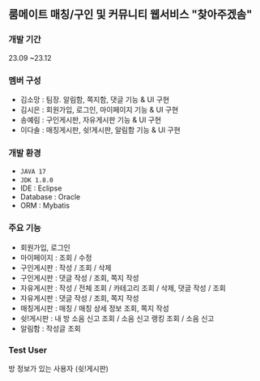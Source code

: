 ## 룸메이트 매칭/구인 및 커뮤니티 웹서비스 "찾아주겠솜"

### 개발 기간
23.09 ~23.12

### 멤버 구성
- 김소망 : 팀장. 알림함, 쪽지함, 댓글 기능 & UI 구현
- 김시은 : 회원가입, 로그인, 마이페이지 기능 & UI 구현
- 송예림 : 구인게시판, 자유게시판 기능 & UI 구현
- 이다솔 : 매칭게시판, 쉿!게시판, 알림함 기능 & UI 구현

### 개발 환경
- `JAVA 17`
- `JDK 1.8.0`
- IDE : Eclipse
- Database : Oracle
- ORM : Mybatis


### 주요 기능
- 회원가입, 로그인
- 마이페이지 : 조회 / 수정
- 구인게시판 : 작성 / 조회 / 삭제
- 구인게시판 : 댓글 작성 / 조회, 쪽지 작성
- 자유게시판 : 작성 / 전체 조회 / 카테고리 조회 / 삭제, 댓글 작성 / 조회
- 자유게시판 : 댓글 작성 / 조회, 쪽지 작성
- 매칭게시판 : 매칭 / 매칭 상세 정보 조회, 쪽지 작성
- 쉿!게시판 : 내 방 소음 신고 조회 / 소음 신고 랭킹 조회 / 소음 신고
- 알림함 : 작성글 조회


### Test User

방 정보가 있는 사용자 (쉿!게시판)
